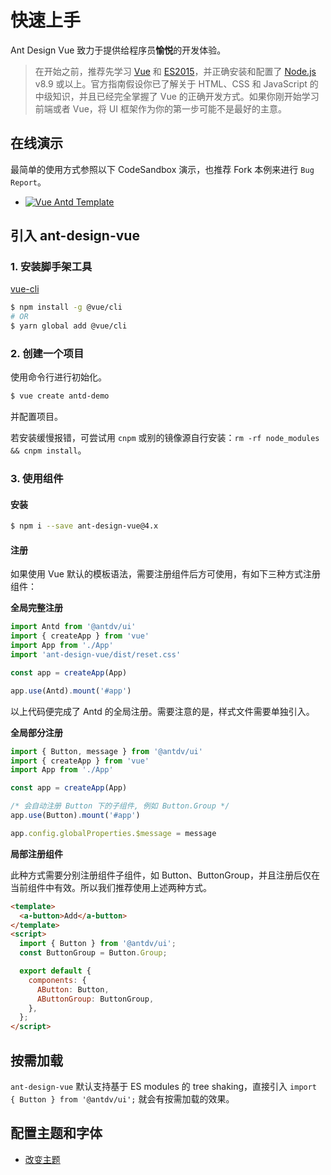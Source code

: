 # 快速上手

Ant Design Vue 致力于提供给程序员**愉悦**的开发体验。

> 在开始之前，推荐先学习 [Vue](https://www.vuejs.org/) 和 [ES2015](http://babeljs.io/docs/learn-es2015/)，并正确安装和配置了 [Node.js](https://nodejs.org/) v8.9 或以上。官方指南假设你已了解关于 HTML、CSS 和 JavaScript 的中级知识，并且已经完全掌握了 Vue 的正确开发方式。如果你刚开始学习前端或者 Vue，将 UI 框架作为你的第一步可能不是最好的主意。

## 在线演示

最简单的使用方式参照以下 CodeSandbox 演示，也推荐 Fork 本例来进行 `Bug Report`。

- [![Vue Antd Template](https://codesandbox.io/static/img/play-codesandbox.svg)](https://codesandbox.io/s/agitated-franklin-1w72v)

## 引入 ant-design-vue

### 1. 安装脚手架工具

[vue-cli](https://github.com/vuejs/vue-cli)

```bash
$ npm install -g @vue/cli
# OR
$ yarn global add @vue/cli
```

### 2. 创建一个项目

使用命令行进行初始化。

```bash
$ vue create antd-demo
```

并配置项目。

若安装缓慢报错，可尝试用 `cnpm` 或别的镜像源自行安装：`rm -rf node_modules && cnpm install`。

### 3. 使用组件

#### 安装

```bash
$ npm i --save ant-design-vue@4.x
```

#### 注册

如果使用 Vue 默认的模板语法，需要注册组件后方可使用，有如下三种方式注册组件：

**全局完整注册**

```jsx
import Antd from '@antdv/ui'
import { createApp } from 'vue'
import App from './App'
import 'ant-design-vue/dist/reset.css'

const app = createApp(App)

app.use(Antd).mount('#app')
```

以上代码便完成了 Antd 的全局注册。需要注意的是，样式文件需要单独引入。

**全局部分注册**

```jsx
import { Button, message } from '@antdv/ui'
import { createApp } from 'vue'
import App from './App'

const app = createApp(App)

/* 会自动注册 Button 下的子组件, 例如 Button.Group */
app.use(Button).mount('#app')

app.config.globalProperties.$message = message
```

**局部注册组件**

此种方式需要分别注册组件子组件，如 Button、ButtonGroup，并且注册后仅在当前组件中有效。所以我们推荐使用上述两种方式。

```html
<template>
  <a-button>Add</a-button>
</template>
<script>
  import { Button } from '@antdv/ui';
  const ButtonGroup = Button.Group;

  export default {
    components: {
      AButton: Button,
      AButtonGroup: ButtonGroup,
    },
  };
</script>
```

## 按需加载

`ant-design-vue` 默认支持基于 ES modules 的 tree shaking，直接引入 `import { Button } from '@antdv/ui';` 就会有按需加载的效果。

## 配置主题和字体

- [改变主题](/docs/vue/customize-theme-cn)
